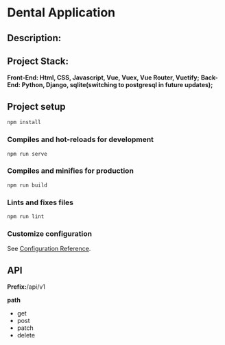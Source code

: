 # Dental Application

## Description:

## Project Stack:

**Front-End: Html, CSS, Javascript, Vue, Vuex, Vue Router, Vuetify;**
**Back-End: Python, Django, sqlite(switching to postgresql in future updates);**

## Project setup
```
npm install
```

### Compiles and hot-reloads for development
```
npm run serve
```

### Compiles and minifies for production
```
npm run build
```

### Lints and fixes files
```
npm run lint
```

### Customize configuration
See [Configuration Reference](https://cli.vuejs.org/config/).

## API

**Prefix:**/api/v1

**path**

* get
* post
* patch
* delete
